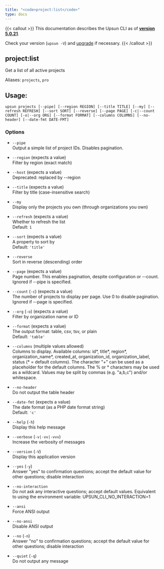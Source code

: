 ```yaml
---
title: "<code>project:list</code>"
type: docs
---
```


{{< callout >}}
  This documentation describes the Upsun CLI as of **[version 5.0.21](https://github.com/platformsh/cli/releases/tag/5.0.21)**.
  
  Check your version (`upsun -V`) and [upgrade](/cli/#upgrade-the-cli) if necessary.
{{< /callout >}}

project:list
------------
Get a list of all active projects

Aliases: `projects`, `pro`

## Usage:

```
upsun projects [--pipe] [--region REGION] [--title TITLE] [--my] [--refresh REFRESH] [--sort SORT] [--reverse] [--page PAGE] [-c|--count COUNT] [-o|--org ORG] [--format FORMAT] [--columns COLUMNS] [--no-header] [--date-fmt DATE-FMT]
```

### Options

* `--pipe`  
  Output a simple list of project IDs. Disables pagination.

* `--region` (expects a value)  
  Filter by region (exact match)

* `--host` (expects a value)  
  Deprecated: replaced by --region

* `--title` (expects a value)  
  Filter by title (case-insensitive search)

* `--my`  
  Display only the projects you own (through organizations you own)

* `--refresh` (expects a value)  
  Whether to refresh the list  
  Default: `1`

* `--sort` (expects a value)  
  A property to sort by  
  Default: `'title'`

* `--reverse`  
  Sort in reverse (descending) order

* `--page` (expects a value)  
  Page number. This enables pagination, despite configuration or --count. Ignored if --pipe is specified.

* `--count` (`-c`) (expects a value)  
  The number of projects to display per page. Use 0 to disable pagination. Ignored if --page is specified.

* `--org` (`-o`) (expects a value)  
  Filter by organization name or ID

* `--format` (expects a value)  
  The output format: table, csv, tsv, or plain  
  Default: `'table'`

* `--columns` (multiple values allowed)  
  Columns to display.
Available columns: id*, title*, region*, organization_name*, created_at, organization_id, organization_label, status (* = default columns).
The character "+" can be used as a placeholder for the default columns.
The % or * characters may be used as a wildcard.
Values may be split by commas (e.g. "a,b,c") and/or whitespace.

* `--no-header`  
  Do not output the table header

* `--date-fmt` (expects a value)  
  The date format (as a PHP date format string)  
  Default: `'c'`

* `--help` (`-h`)  
  Display this help message

* `--verbose` (`-v|-vv|-vvv`)  
  Increase the verbosity of messages

* `--version` (`-V`)  
  Display this application version

* `--yes` (`-y`)  
  Answer "yes" to confirmation questions; accept the default value for other questions; disable interaction

* `--no-interaction`  
  Do not ask any interactive questions; accept default values. Equivalent to using the environment variable: UPSUN_CLI_NO_INTERACTION=1

* `--ansi`  
  Force ANSI output

* `--no-ansi`  
  Disable ANSI output

* `--no` (`-n`)  
  Answer "no" to confirmation questions; accept the default value for other questions; disable interaction

* `--quiet` (`-q`)  
  Do not output any message


